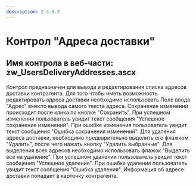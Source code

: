 ```yaml
---
description: 2.4.9.2
---
```


# Контрол "Адреса доставки"

## Имя контрола в веб-части: zw\_UsersDeliveryAddresses.ascx

Контрол предназначен для вывода и редактирования списка адресов доставки контрагента. Для того чтобы иметь возможность редактировать адреса доставки необходимо использовать Поле ввода "Адрес" вместо вывода самого текста адреса. Сохранение изменений происходит после клика по кнопке "Сохранить". При успешном изменении пользователь увидит текст сообщения "Успешное сохранение изменений". При ошибке изменения пользователь увидит текст сообщения "Ошибка сохранения изменений". Для удаления адреса доставки, необходимо предварительно выделить его флажком "Удалить", после чего нажать кнопку "Удалить выбранные". Для выделения всех адресов необходимо использовать флажок "Выделить все на удаление". При успешном удалении пользователь увидит текст сообщения "Успешное удаление". При ошибке удаления пользователь увидит текст сообщения "Ошибка удаления". Информация об адресе доставки попадает в карточку контрагента.

